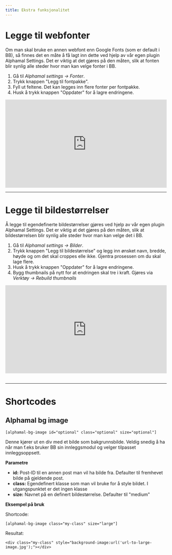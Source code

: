 ```yaml
--- 
title: Ekstra funksjonalitet
---
```


# Legge til webfonter
Om man skal bruke en annen webfont enn Google Fonts (som er default i BB), så finnes det en måte å få lagt inn dette ved hjelp av vår egen plugin Alphamal Settings. Det er viktig at det gjøres på den måten, slik at fonten blir synlig alle steder hvor man kan velge fonter i BB.

1. Gå til *Alphamal settings -> Fonter*.
2. Trykk knappen "Legg til fontpakke".
3. Fyll ut feltene. Det kan legges inn flere fonter per fontpakke.
4. Husk å trykk knappen "Oppdater" for å lagre endringene.

<div style="padding:54.5% 0 0 0;position:relative;"><iframe src="https://player.vimeo.com/video/354201624?loop=1&portrait=0" style="position:absolute;top:0;left:0;width:100%;height:100%;" frameborder="0" allow="autoplay; fullscreen" allowfullscreen></iframe></div><script src="https://player.vimeo.com/api/player.js"></script>

---

# Legge til bildestørrelser
Å legge til egendefinerte bildestørrelser gjøres ved hjelp av vår egen plugin Alphamal Settings. Det er viktig at det gjøres på den måten, slik at bildestørrelsen blir synlig alle steder hvor man kan velge det i BB.

1. Gå til _Alphamal settings -> Bilder_.
2. Trykk knappen "Legg til bildestørrelse" og legg inn ønsket navn, bredde, høyde og om det skal croppes elle ikke. Gjentra prosessen om du skal lage flere.
3. Husk å trykk knappen "Oppdater" for å lagre endringene.
4. Bygg thumbnails på nytt for at endringen skal tre i kraft. Gjøres via _Verktøy -> Rebuild thumbnails_

<div style="padding:54.5% 0 0 0;position:relative;"><iframe src="https://player.vimeo.com/video/354200307?loop=1&portrait=0" style="position:absolute;top:0;left:0;width:100%;height:100%;" frameborder="0" allow="autoplay; fullscreen" allowfullscreen></iframe></div><script src="https://player.vimeo.com/api/player.js"></script> <br>

---

# Shortcodes

## Alphamal bg image

```
[alphamal-bg-image id="optional" class="optional" size="optional"]
```

Denne kjører ut en div med et bilde som bakgrunnsbilde. Veldig snedig å ha når man f.eks bruker BB sin innleggsmodul og velger tilpasset innleggsoppsett.

**Parametre**
- **id:** Post-ID til en annen post man vil ha bilde fra. Defaulter til fremhevet bilde på gjeldende post.
- **class:** Egendefinert klasse som man vil bruke for å style bildet. I utgangspunktet er det ingen klasse
- **size:** Navnet på en definert bildestørrelse. Defaulter til "medium"

**Eksempel på bruk**

Shortcode:
```
[alphamal-bg-image class="my-class" size="large"]
```

Resultat:
```
<div class="my-class" style="background-image:url('url-to-large-image.jpg');"></div>
```
